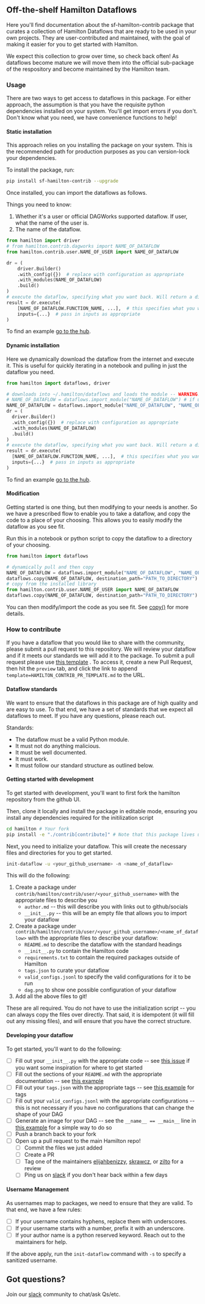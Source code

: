 ## Off-the-shelf Hamilton Dataflows

Here you'll find documentation about the sf-hamilton-contrib package that curates a collection of Hamilton Dataflows that are
ready to be used in your own projects. They are user-contributed and maintained, with
the goal of making it easier for you to get started with Hamilton.

We expect this collection to grow over time, so check back often! As dataflows become mature we
will move them into the official sub-package of the respository and become maintained by the
Hamilton team.

### Usage
There are two ways to get access to dataflows in this package. For either approach,
the assumption is that you have the requisite python dependencies installed on your system.
You'll get import errors if you don't. Don't know what you need, we have convenience functions to help!

#### Static installation
This approach relies on you installing the package on your system. This is the recommended path for
production purposes as you can version-lock your dependencies.

To install the package, run:

```bash
pip install sf-hamilton-contrib --upgrade
```

Once installed, you can import the dataflows as follows.

Things you need to know:
1. Whether it's a user or official DAGWorks supported dataflow. If user, what the name of the user is.
2. The name of the dataflow.
```python
from hamilton import driver
# from hamilton.contrib.dagworks import NAME_OF_DATAFLOW
from hamilton.contrib.user.NAME_OF_USER import NAME_OF_DATAFLOW

dr = (
    driver.Builder()
    .with_config({})  # replace with configuration as appropriate
    .with_modules(NAME_OF_DATAFLOW)
    .build()
)
# execute the dataflow, specifying what you want back. Will return a dictionary.
result = dr.execute(
    [NAME_OF_DATAFLOW.FUNCTION_NAME, ...],  # this specifies what you want back
    inputs={...}  # pass in inputs as appropriate
)
```
To find an example [go to the hub](https://hub.dagworks.io/docs/).

#### Dynamic installation
Here we dynamically download the dataflow from the internet and execute it. This is useful for quickly
iterating in a notebook and pulling in just the dataflow you need.

```python
from hamilton import dataflows, driver

# downloads into ~/.hamilton/dataflows and loads the module -- WARNING: ensure you know what code you're importing!
# NAME_OF_DATAFLOW = dataflows.import_module("NAME_OF_DATAFLOW") # if using official DAGWorks dataflow
NAME_OF_DATAFLOW = dataflows.import_module("NAME_OF_DATAFLOW", "NAME_OF_USER")
dr = (
  driver.Builder()
  .with_config({})  # replace with configuration as appropriate
  .with_modules(NAME_OF_DATAFLOW)
  .build()
)
# execute the dataflow, specifying what you want back. Will return a dictionary.
result = dr.execute(
  [NAME_OF_DATAFLOW.FUNCTION_NAME, ...],  # this specifies what you want back
  inputs={...}  # pass in inputs as appropriate
)
```
To find an example [go to the hub](https://hub.dagworks.io/docs/).

#### Modification
Getting started is one thing, but then modifying to your needs is another. So we have a prescribed
flow to enable you to take a dataflow, and copy the code to a place of your choosing. This allows
you to easily modify the dataflow as you see fit.

Run this in a notebook or python script to copy the dataflow to a directory of your choosing.
```python
from hamilton import dataflows

# dynamically pull and then copy
NAME_OF_DATAFLOW = dataflows.import_module("NAME_OF_DATAFLOW", "NAME_OF_USER")
dataflows.copy(NAME_OF_DATAFLOW, destination_path="PATH_TO_DIRECTORY")
# copy from the installed library
from hamilton.contrib.user.NAME_OF_USER import NAME_OF_DATAFLOW
dataflows.copy(NAME_OF_DATAFLOW, destination_path="PATH_TO_DIRECTORY")
```
You can then modify/import the code as you see fit. See [copy()](https://hamilton.dagworks.io/en/latest/reference/dataflows/copy/)
for more details.


### How to contribute

If you have a dataflow that you would like to share with the community, please submit a pull request
to this repository. We will review your dataflow and if it meets our standards we will add it to the
package. To submit a pull request please use [this template](https://github.com/DAGWorks-Inc/hamilton/blob/main/.github/PULL_REQUEST_TEMPLATE/HAMILTON_CONTRIB_PR_TEMPLATE.md)
. To access it, create a new Pull Request, then hit the `preview` tab, and click the link to append `template=HAMILTON_CONTRIB_PR_TEMPLATE.md` to the URL.


#### Dataflow standards
We want to ensure that the dataflows in this package are of high quality and are easy to use. To that end,
we have a set of standards that we expect all dataflows to meet. If you have any questions, please reach out.

Standards:
- The dataflow must be a valid Python module.
- It must not do anything malicious.
- It must be well documented.
- It must work.
- It must follow our standard structure as outlined below.

#### Getting started with development

To get started with development, you'll want to first fork the hamilton repository from the github UI.

Then, clone it locally and install the package in editable mode, ensuring you install any dependencies required for the initilization script
```bash
cd hamilton # Your fork
pip install -e "./contrib[contribute]" # Note that this package lives under the `contrib` repo
```

Next, you need to initialize your dataflow. This will create the necessary files and directories for you to get started.
```bash
init-dataflow -u <your_github_username> -n <name_of_dataflow>
```

This will do the following:

1. Create a package under `contrib/hamilton/contrib/user/<your_github_username>` with the appropriate files to describe you
   -  `author.md` -- this will describe you with links out to github/socials
   - `__init__.py` -- this will be an empty file that allows you to import your dataflow
2. Create a package under `contrib/hamilton/contrib/user/<your_github_username>/<name_of_dataflow>` with the appropriate files to describe your dataflow:
   - `README.md` to describe the dataflow with the standard headings
   - `__init__.py` to contain the Hamilton code
   - `requirements.txt` to contain the required packages outside of Hamilton
   - `tags.json` to curate your dataflow
   - `valid_configs.jsonl` to specify the valid configurations for it to be run
   - `dag.png` to show one possible configuration of your dataflow
3. Add all the above files to git!

These are all required. You do not have to use the initialization script -- you can always copy the files over directly. That said, it is idempotent (it will fill out any missing files),
and will ensure that you have the correct structure.

#### Developing your dataflow

To get started, you'll want to do the following:

- [ ] Fill out your `__init__.py` with the appropriate code -- see [this issue](https://github.com/DAGWorks-Inc/hamilton/issues/559) if you want some inspiration for where to get started
- [ ] Fill out the sections of your `README.md` with the appropriate documentation -- see [this example](hamilton/contrib/dagworks/text_summarization/README.md)
- [ ] Fill out your `tags.json` with the appropriate tags -- see [this example](hamilton/contrib/dagworks/text_summarization/tags.json) for tags
- [ ] Fill out your `valid_configs.jsonl` with the appropriate configurations -- this is not necessary if you have no configurations that can change the shape of your DAG
- [ ] Generate an image for your DAG -- see the `__name__ == __main__` line in [this example](hamilton/contrib/dagworks/text_summarization/__init__.py) for a simple way to do so
- [ ] Push a branch back to your fork
- [ ] Open up a pull request to the main Hamilton repo!
  - [ ] Commit the files we just added
  - [ ] Create a PR
  - [ ] Tag one of the maintainers [elijahbenizzy](https://github.com/elijahbenizzy), [skrawcz](https://github.com/skrawcz), or [zilto](https://github.com/zilto) for a review
  - [ ] Ping us on [slack](https://join.slack.com/t/hamilton-opensource/shared_invite/zt-1bjs72asx-wcUTgH7q7QX1igiQ5bbdcg) if you don't hear back within a few days

#### Username Management

As usernames map to packages, we need to ensure that they are valid. To that end, we have a few rules:
  - [ ] If your username contains hyphens, replace them with underscores.
  - [ ] If your username starts with a number, prefix it with an underscore.
  - [ ] If your author name is a python reserved keyword. Reach out to the maintainers for help.

If the above apply, run the `init-dataflow` command with `-s` to specify a sanitized username.

## Got questions?
Join our [slack](https://join.slack.com/t/hamilton-opensource/shared_invite/zt-1bjs72asx-wcUTgH7q7QX1igiQ5bbdcg) community to chat/ask Qs/etc.
